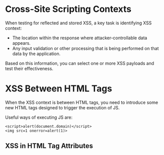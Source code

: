 # Cross-Site Scripting Contexts
When testing for reflected and stored XSS, a key task is identifying XSS context:

- The location within the response where attacker-controllable data appears. 
- Any input validation or other processing that is being performed on that data by the application. 

Based on this information, you can select one or more XSS payloads and test their effectiveness. 

# XSS Between HTML Tags
When the XSS context is between HTML tags, you need to introduce some new HTML tags designed to trigger the execution of JS. 

Useful ways of executing JS are:
```
<script>alert(document.domain)</script>
<img src=1 onerror=alert(1)>
```

## XSS in HTML Tag Attributes